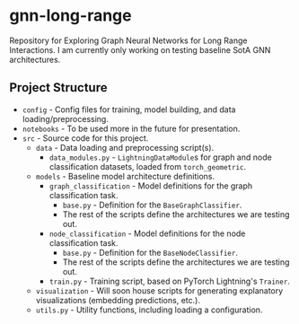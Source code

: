 # gnn-long-range
Repository for Exploring Graph Neural Networks for Long Range Interactions. I am currently only working on testing baseline SotA GNN architectures.

## Project Structure
- `config` - Config files for training, model building, and data loading/preprocessing.
- `notebooks` - To be used more in the future for presentation.
- `src` - Source code for this project.
    - `data` - Data loading and preprocessing script(s).
        - `data_modules.py` - `LightningDataModule`s for graph and node classification datasets, loaded from `torch_geometric`.
    - `models` - Baseline model architecture definitions.
        - `graph_classification` - Model definitions for the graph classification task.
            - `base.py` - Definition for the `BaseGraphClassifier`.
            - The rest of the scripts define the architectures we are testing out.
        - `node_classification` - Model definitions for the node classification task.
            - `base.py` - Definition for the `BaseNodeClassifier`.
            - The rest of the scripts define the architectures we are testing out.
        - `train.py` - Training script, based on PyTorch Lightning's `Trainer`.
    - `visualization` - Will soon house scripts for generating explanatory visualizations (embedding predictions, etc.).
    - `utils.py` - Utility functions, including loading a configuration.
